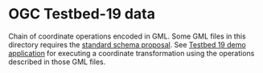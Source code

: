 # OGC Testbed-19 data

Chain of coordinate operations encoded in GML.
Some GML files in this directory requires the
[standard schema proposal](./../..standard-schema-proposal).
See [Testbed 19 demo application](https://geomatys.github.io/testbed/19.html)
for executing a coordinate transformation using the operations described in those GML files.
